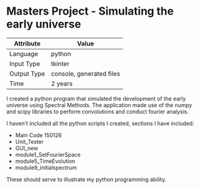 # Masters Project - Simulating the early universe

|Attribute|Value  |
|--|--|
|Language  |python |
|Input Type|tkinter  |
|Output Type|console, generated files  |
|Time|2 years |

I created a python program that simulated the development of the early universe using Spectral Methods. The application made use of the numpy and scipy libraries to perform convolutions and conduct fourier analysis.

I haven't included all the python scripts I created, sections I have included:
 - Main Code 150126
 - Unit_Tester
 - GUI_new
 - module1_SetFourierSpace
 - module5_TimeEvolution
 - module9_initialspectrum
 
These should serve to illustrate my python programming ability.

